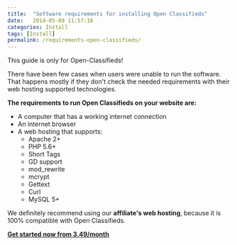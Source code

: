 ```yaml
---
title:  "Software requirements for installing Open Classifieds"
date:   2014-05-09 11:57:16
categories: Install
tags: [Install]
permalink: /requirements-open-classifieds/
---
```

<div class="alert alert-warning">
<strong><i class="glyphicon glyphicon-warning-sign"></i> </strong> This guide is only for Open-Classifieds!
</div>

There have been few cases when users were unable to run the software. That happens mostly if they don't check the needed requirements with their web hosting supported technologies.

**The requirements to run Open Classifieds on your website are:** 

- A computer that has a working internet connection 
- An internet browser 
- A web hosting that supports:
  * Apache 2+
  * PHP 5.6+
  * Short Tags
  * GD support
  * mod_rewrite
  * mcrypt
  * Gettext
  * Curl
  * MySQL 5+

We definitely recommend using our **affiliate's web hosting**, because it is 100% compatible with Open Classifieds.

**[Get started now from 3.49/month](http://open-classifieds.com/hosting/)**

